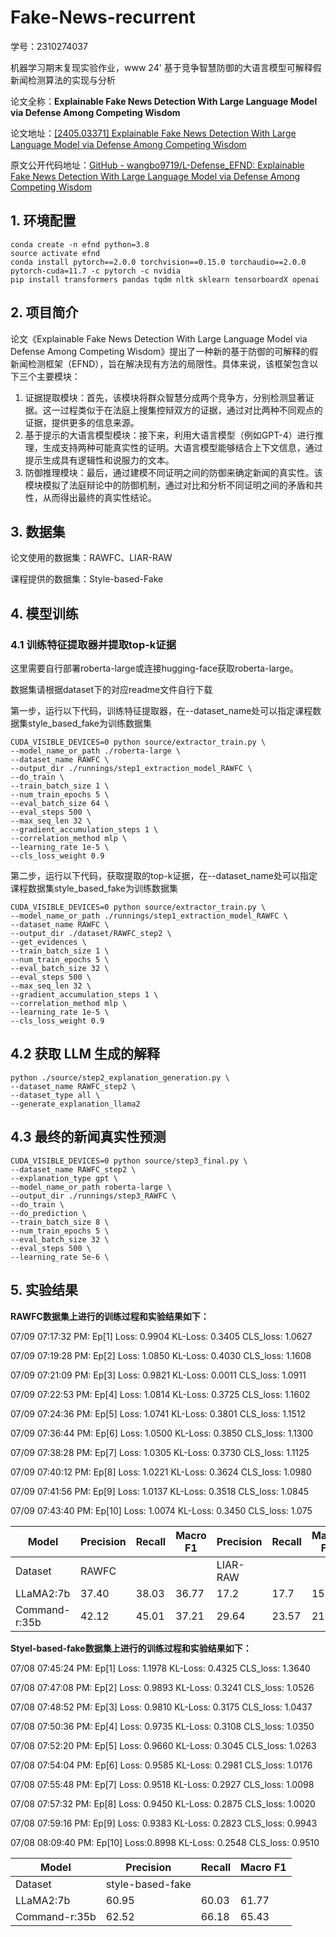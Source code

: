 # Fake-News-recurrent

学号：2310274037

机器学习期末复现实验作业，www 24'  基于竞争智慧防御的大语言模型可解释假新闻检测算法的实现与分析 

论文全称：**Explainable Fake News Detection With Large Language Model via Defense Among Competing Wisdom**

论文地址：[[2405.03371] Explainable Fake News Detection With Large Language Model via Defense Among Competing Wisdom](https://arxiv.org/abs/2405.03371)

原文公开代码地址：[GitHub - wangbo9719/L-Defense_EFND: Explainable Fake News Detection With Large Language Model via Defense Among Competing Wisdom](https://github.com/wangbo9719/L-Defense_EFND)

## 1. 环境配置

```
conda create -n efnd python=3.8
source activate efnd
conda install pytorch==2.0.0 torchvision==0.15.0 torchaudio==2.0.0 pytorch-cuda=11.7 -c pytorch -c nvidia
pip install transformers pandas tqdm nltk sklearn tensorboardX openai
```

## 2. 项目简介

论文《Explainable Fake News Detection With Large Language Model via Defense Among Competing Wisdom》提出了一种新的基于防御的可解释的假新闻检测框架（EFND），旨在解决现有方法的局限性。具体来说，该框架包含以下三个主要模块：
1.	证据提取模块：首先，该模块将群众智慧分成两个竞争方，分别检测显著证据。这一过程类似于在法庭上搜集控辩双方的证据，通过对比两种不同观点的证据，提供更多的信息来源。
2.	基于提示的大语言模型模块：接下来，利用大语言模型（例如GPT-4）进行推理，生成支持两种可能真实性的证明。大语言模型能够结合上下文信息，通过提示生成具有逻辑性和说服力的文本。
3.	防御推理模块：最后，通过建模不同证明之间的防御来确定新闻的真实性。该模块模拟了法庭辩论中的防御机制，通过对比和分析不同证明之间的矛盾和共性，从而得出最终的真实性结论。

## 3. 数据集

论文使用的数据集：RAWFC、LIAR-RAW
 
课程提供的数据集：Style-based-Fake


## 4. 模型训练

### 4.1 训练特征提取器并提取top-k证据

这里需要自行部署roberta-large或连接hugging-face获取roberta-large。

数据集请根据dataset下的对应readme文件自行下载

第一步，运行以下代码，训练特征提取器，在--dataset_name处可以指定课程数据集style_based_fake为训练数据集

```
CUDA_VISIBLE_DEVICES=0 python source/extractor_train.py \
--model_name_or_path ./roberta-large \
--dataset_name RAWFC \
--output_dir ./runnings/step1_extraction_model_RAWFC \
--do_train \
--train_batch_size 1 \
--num_train_epochs 5 \
--eval_batch_size 64 \
--eval_steps 500 \
--max_seq_len 32 \
--gradient_accumulation_steps 1 \
--correlation_method mlp \
--learning_rate 1e-5 \
--cls_loss_weight 0.9
```

第二步，运行以下代码，获取提取的top-k证据，在--dataset_name处可以指定课程数据集style_based_fake为训练数据集

```
CUDA_VISIBLE_DEVICES=0 python source/extractor_train.py \
--model_name_or_path ./runnings/step1_extraction_model_RAWFC \
--dataset_name RAWFC \
--output_dir ./dataset/RAWFC_step2 \
--get_evidences \
--train_batch_size 1 \
--num_train_epochs 5 \
--eval_batch_size 32 \
--eval_steps 500 \
--max_seq_len 32 \
--gradient_accumulation_steps 1 \
--correlation_method mlp \
--learning_rate 1e-5 \
--cls_loss_weight 0.9
```

## 4.2 获取 LLM 生成的解释

```
python ./source/step2_explanation_generation.py \
--dataset_name RAWFC_step2 \
--dataset_type all \
--generate_explanation_llama2
```

## 4.3 最终的新闻真实性预测

```
CUDA_VISIBLE_DEVICES=0 python source/step3_final.py \
--dataset_name RAWFC_step2 \
--explanation_type gpt \
--model_name_or_path roberta-large \
--output_dir ./runnings/step3_RAWFC \
--do_train \
--do_prediction \
--train_batch_size 8 \
--num_train_epochs 5 \
--eval_batch_size 32 \
--eval_steps 500 \
--learning_rate 5e-6 \
```

## 5. 实验结果

**RAWFC数据集上进行的训练过程和实验结果如下：**

07/09 07:17:32  PM: Ep[1] Loss: 0.9904 KL-Loss: 0.3405 CLS_loss: 1.0627

07/09 07:19:28  PM: Ep[2] Loss: 1.0850 KL-Loss: 0.4030 CLS_loss: 1.1608

07/09 07:21:09  PM: Ep[3] Loss: 0.9821 KL-Loss: 0.0011 CLS_loss: 1.0911

07/09 07:22:53  PM: Ep[4] Loss: 1.0814 KL-Loss: 0.3725 CLS_loss: 1.1602

07/09 07:24:36  PM:  Ep[5] Loss: 1.0741 KL-Loss: 0.3801 CLS_loss: 1.1512

07/09 07:36:44  PM: Ep[6] Loss: 1.0500 KL-Loss: 0.3850 CLS_loss: 1.1300

07/09 07:38:28  PM: Ep[7] Loss: 1.0305 KL-Loss: 0.3730 CLS_loss: 1.1125

07/09 07:40:12  PM: Ep[8] Loss: 1.0221 KL-Loss: 0.3624 CLS_loss: 1.0980

07/09 07:41:56  PM: Ep[9] Loss: 1.0137 KL-Loss: 0.3518 CLS_loss: 1.0845

07/09 07:43:40  PM: Ep[10] Loss: 1.0074 KL-Loss: 0.3450 CLS_loss: 1.075

| Model         | Precision | Recall | Macro F1 | Precision | Recall | Macro F1 |
| ------------- | --------- | ------ | -------- | --------- | ------ | -------- |
| Dataset       | RAWFC     |        |          | LIAR-RAW  |        |          |
| LLaMA2:7b     | 37.40     | 38.03  | 36.77    | 17.2      | 17.7   | 15.14    |
| Command-r:35b | 42.12     | 45.01  | 37.21    | 29.64     | 23.57  | 21.99    |

**Styel-based-fake数据集上进行的训练过程和实验结果如下：**

07/08 07:45:24  PM: Ep[1] Loss: 1.1978 KL-Loss: 0.4325 CLS_loss: 1.3640

07/08 07:47:08  PM: Ep[2] Loss: 0.9893 KL-Loss: 0.3241 CLS_loss: 1.0526

07/08 07:48:52  PM:  Ep[3] Loss: 0.9810 KL-Loss: 0.3175 CLS_loss: 1.0437

07/08 07:50:36  PM: Ep[4] Loss: 0.9735 KL-Loss: 0.3108 CLS_loss: 1.0350

07/08 07:52:20  PM: Ep[5] Loss: 0.9660 KL-Loss: 0.3045 CLS_loss: 1.0263

07/08 07:54:04  PM: Ep[6] Loss: 0.9585 KL-Loss: 0.2981 CLS_loss: 1.0176

07/08 07:55:48  PM: Ep[7] Loss: 0.9518 KL-Loss: 0.2927 CLS_loss: 1.0098

07/08 07:57:32  PM: Ep[8] Loss: 0.9450 KL-Loss: 0.2875 CLS_loss: 1.0020

07/08 07:59:16  PM: Ep[9] Loss: 0.9383 KL-Loss: 0.2823 CLS_loss: 0.9943

07/08 08:09:40  PM:  Ep[10] Loss:0.8998 KL-Loss: 0.2548 CLS_loss: 0.9510

| Model         | Precision        | Recall | Macro F1 |
| ------------- | ---------------- | ------ | -------- |
| Dataset       | style-based-fake |        |          |
| LLaMA2:7b     | 60.95            | 60.03  | 61.77    |
| Command-r:35b | 62.52            | 66.18  | 65.43    |
